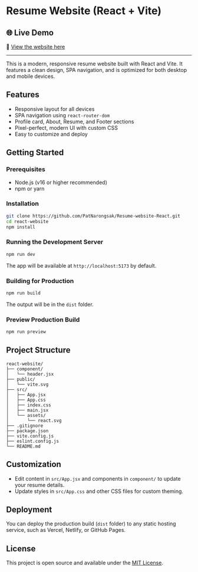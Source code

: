 # Resume Website (React + Vite)

## 🌐 Live Demo

🔗 [View the website here](https://patnarongsak.github.io/about)

---

This is a modern, responsive resume website built with React and Vite. It features a clean design, SPA navigation, and is optimized for both desktop and mobile devices.

## Features

- Responsive layout for all devices
- SPA navigation using `react-router-dom`
- Profile card, About, Resume, and Footer sections
- Pixel-perfect, modern UI with custom CSS
- Easy to customize and deploy

## Getting Started

### Prerequisites
- Node.js (v16 or higher recommended)
- npm or yarn

### Installation
```bash
git clone https://github.com/PatNarongsak/Resume-website-React.git
cd react-website
npm install
```

### Running the Development Server
```bash
npm run dev
```
The app will be available at `http://localhost:5173` by default.

### Building for Production
```bash
npm run build
```
The output will be in the `dist` folder.

### Preview Production Build
```bash
npm run preview
```

## Project Structure

```
react-website/
├── component/
│   └── header.jsx
├── public/
│   └── vite.svg
├── src/
│   ├── App.jsx
│   ├── App.css
│   ├── index.css
│   ├── main.jsx
│   └── assets/
│       └── react.svg
├── .gitignore
├── package.json
├── vite.config.js
├── eslint.config.js
└── README.md
```

## Customization

- Edit content in `src/App.jsx` and components in `component/` to update your resume details.
- Update styles in `src/App.css` and other CSS files for custom theming.

## Deployment

You can deploy the production build (`dist` folder) to any static hosting service, such as Vercel, Netlify, or GitHub Pages.

## License

This project is open source and available under the [MIT License](LICENSE).
